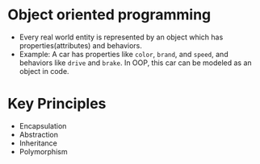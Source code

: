 # Object oriented programming

- Every real world entity is represented by an object which has properties(attributes) and behaviors.
- Example: A car has properties like `color`, `brand`, and `speed`, and behaviors like `drive` and `brake`. In OOP, this car can be modeled as an object in code.

# Key Principles

- Encapsulation
- Abstraction
- Inheritance
- Polymorphism
